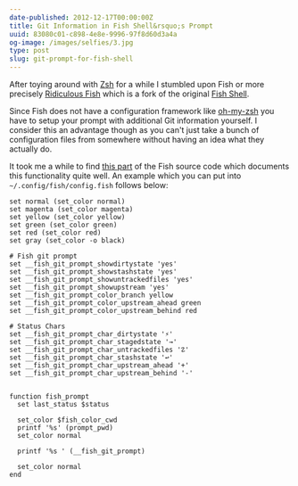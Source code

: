 ```yaml
---
date-published: 2012-12-17T00:00:00Z
title: Git Information in Fish Shell&rsquo;s Prompt
uuid: 83080c01-c898-4e8e-9996-97f8d60d3a4a
og-image: /images/selfies/3.jpg
type: post
slug: git-prompt-for-fish-shell
---
```

After toying around with [Zsh](http://zsh.org) for a while I stumbled upon Fish
or more precisely [Ridiculous Fish](http://ridiculousfish.com/shell)
which is a fork of the original [Fish Shell](http://fishshell.com/).

Since Fish does not have a configuration framework like
[oh-my-zsh](https://github.com/robbyrussell/oh-my-zsh)
you have to setup your prompt with additional Git information yourself.
I consider this an advantage though as you can't just take a bunch of configuration files
from somewhere without having an idea what they actually do.

It took me a while to find [this part](https://github.com/fish-shell/fish-shell/blob/master/share/functions/__fish_git_prompt.fish) of the Fish source code
which documents this functionality quite well. An example which you can put into
`~/.config/fish/config.fish` follows below:

```
set normal (set_color normal)
set magenta (set_color magenta)
set yellow (set_color yellow)
set green (set_color green)
set red (set_color red)
set gray (set_color -o black)

# Fish git prompt
set __fish_git_prompt_showdirtystate 'yes'
set __fish_git_prompt_showstashstate 'yes'
set __fish_git_prompt_showuntrackedfiles 'yes'
set __fish_git_prompt_showupstream 'yes'
set __fish_git_prompt_color_branch yellow
set __fish_git_prompt_color_upstream_ahead green
set __fish_git_prompt_color_upstream_behind red

# Status Chars
set __fish_git_prompt_char_dirtystate '⚡'
set __fish_git_prompt_char_stagedstate '→'
set __fish_git_prompt_char_untrackedfiles '☡'
set __fish_git_prompt_char_stashstate '↩'
set __fish_git_prompt_char_upstream_ahead '+'
set __fish_git_prompt_char_upstream_behind '-'


function fish_prompt
  set last_status $status

  set_color $fish_color_cwd
  printf '%s' (prompt_pwd)
  set_color normal

  printf '%s ' (__fish_git_prompt)

  set_color normal
end
```
